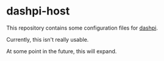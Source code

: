 # dashpi-host

This repository contains some configuration files for [dashpi](https://wiki.chaosdorf.de/Host:Dashpi).

Currently, this isn't really usable.

At some point in the future, this will expand.
